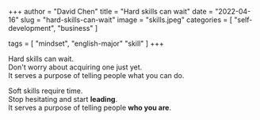 +++
author = "David Chen"
title = "Hard skills can wait"
date = "2022-04-16"
slug = "hard-skills-can-wait"
image = "skills.jpeg"
categories = [
    "self-development",
    "business"
]

tags = [
    "mindset",
    "english-major"
    "skill"
]
+++

Hard skills can wait.<br>
Don't worry about acquiring one just yet.<br>
It serves a purpose of telling people what you can do.

Soft skills require time.<br>
Stop hesitating and start **leading**.<br>
It serves a purpose of telling people **who you are**.
